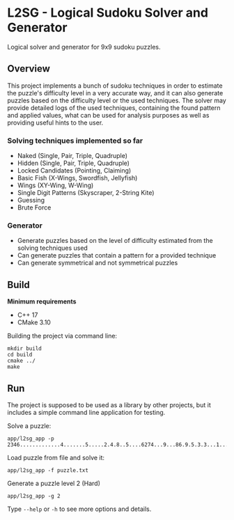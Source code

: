  # L2SG - Logical Sudoku Solver and Generator

Logical solver and generator for 9x9 sudoku puzzles.

## Overview

This project implements a bunch of sudoku techniques in order to estimate the puzzle's difficulty level in a very accurate way, and it can also generate puzzles based on the difficulty level or the used techniques.
The solver may provide detailed logs of the used techniques, containing the found pattern and applied values, what can be used for analysis purposes as well as providing useful hints to the user.  

### Solving techniques implemented so far
* Naked (Single, Pair, Triple, Quadruple)
* Hidden (Single, Pair, Triple, Quadruple)
* Locked Candidates (Pointing, Claiming)
* Basic Fish (X-Wings, Swordfish, Jellyfish)
* Wings (XY-Wing, W-Wing)
* Single Digit Patterns (Skyscraper, 2-String Kite)
* Guessing
* Brute Force

### Generator
* Generate puzzles based on the level of difficulty estimated from the solving techniques used
* Can generate puzzles that contain a pattern for a provided technique
* Can generate symmetrical and not symmetrical puzzles

## Build

__Minimum requirements__
* C++ 17
* CMake 3.10

Building the project via command line:
```
mkdir build
cd build
cmake ../
make
```

## Run
The project is supposed to be used as a library by other projects, but it includes a simple command line application for testing.

Solve a puzzle:
```
app/l2sg_app -p 2346.............4.......5.....2.4.8..5....6274...9...86.9.5.3.3...1...6........9
```

Load puzzle from file and solve it:
```
app/l2sg_app -f puzzle.txt
```

Generate a puzzle level 2 (Hard)
```
app/l2sg_app -g 2
```

Type `--help` or `-h` to see more options and details.
